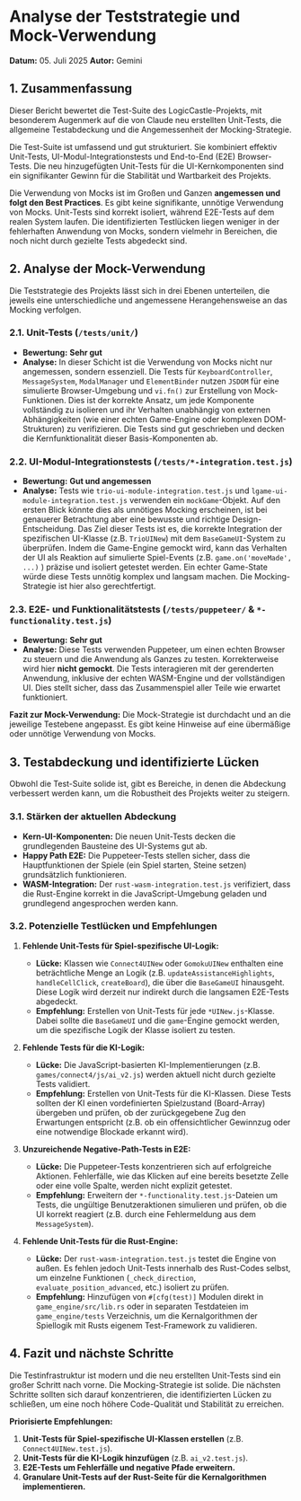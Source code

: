 # Analyse der Teststrategie und Mock-Verwendung

**Datum:** 05. Juli 2025
**Autor:** Gemini

## 1. Zusammenfassung

Dieser Bericht bewertet die Test-Suite des LogicCastle-Projekts, mit besonderem Augenmerk auf die von Claude neu erstellten Unit-Tests, die allgemeine Testabdeckung und die Angemessenheit der Mocking-Strategie. 

Die Test-Suite ist umfassend und gut strukturiert. Sie kombiniert effektiv Unit-Tests, UI-Modul-Integrationstests und End-to-End (E2E) Browser-Tests. Die neu hinzugefügten Unit-Tests für die UI-Kernkomponenten sind ein signifikanter Gewinn für die Stabilität und Wartbarkeit des Projekts.

Die Verwendung von Mocks ist im Großen und Ganzen **angemessen und folgt den Best Practices**. Es gibt keine signifikante, unnötige Verwendung von Mocks. Unit-Tests sind korrekt isoliert, während E2E-Tests auf dem realen System laufen. Die identifizierten Testlücken liegen weniger in der fehlerhaften Anwendung von Mocks, sondern vielmehr in Bereichen, die noch nicht durch gezielte Tests abgedeckt sind.

## 2. Analyse der Mock-Verwendung

Die Teststrategie des Projekts lässt sich in drei Ebenen unterteilen, die jeweils eine unterschiedliche und angemessene Herangehensweise an das Mocking verfolgen.

### 2.1. Unit-Tests (`/tests/unit/`)

- **Bewertung:** **Sehr gut**
- **Analyse:** In dieser Schicht ist die Verwendung von Mocks nicht nur angemessen, sondern essenziell. Die Tests für `KeyboardController`, `MessageSystem`, `ModalManager` und `ElementBinder` nutzen `JSDOM` für eine simulierte Browser-Umgebung und `vi.fn()` zur Erstellung von Mock-Funktionen. Dies ist der korrekte Ansatz, um jede Komponente vollständig zu isolieren und ihr Verhalten unabhängig von externen Abhängigkeiten (wie einer echten Game-Engine oder komplexen DOM-Strukturen) zu verifizieren. Die Tests sind gut geschrieben und decken die Kernfunktionalität dieser Basis-Komponenten ab.

### 2.2. UI-Modul-Integrationstests (`/tests/*-integration.test.js`)

- **Bewertung:** **Gut und angemessen**
- **Analyse:** Tests wie `trio-ui-module-integration.test.js` und `lgame-ui-module-integration.test.js` verwenden ein `mockGame`-Objekt. Auf den ersten Blick könnte dies als unnötiges Mocking erscheinen, ist bei genauerer Betrachtung aber eine bewusste und richtige Design-Entscheidung. Das Ziel dieser Tests ist es, die korrekte Integration der spezifischen UI-Klasse (z.B. `TrioUINew`) mit dem `BaseGameUI`-System zu überprüfen. Indem die Game-Engine gemockt wird, kann das Verhalten der UI als Reaktion auf simulierte Spiel-Events (z.B. `game.on('moveMade', ...)` ) präzise und isoliert getestet werden. Ein echter Game-State würde diese Tests unnötig komplex und langsam machen. Die Mocking-Strategie ist hier also gerechtfertigt.

### 2.3. E2E- und Funktionalitätstests (`/tests/puppeteer/` & `*-functionality.test.js`)

- **Bewertung:** **Sehr gut**
- **Analyse:** Diese Tests verwenden Puppeteer, um einen echten Browser zu steuern und die Anwendung als Ganzes zu testen. Korrekterweise wird hier **nicht gemockt**. Die Tests interagieren mit der gerenderten Anwendung, inklusive der echten WASM-Engine und der vollständigen UI. Dies stellt sicher, dass das Zusammenspiel aller Teile wie erwartet funktioniert.

**Fazit zur Mock-Verwendung:** Die Mock-Strategie ist durchdacht und an die jeweilige Testebene angepasst. Es gibt keine Hinweise auf eine übermäßige oder unnötige Verwendung von Mocks.

## 3. Testabdeckung und identifizierte Lücken

Obwohl die Test-Suite solide ist, gibt es Bereiche, in denen die Abdeckung verbessert werden kann, um die Robustheit des Projekts weiter zu steigern.

### 3.1. Stärken der aktuellen Abdeckung

- **Kern-UI-Komponenten:** Die neuen Unit-Tests decken die grundlegenden Bausteine des UI-Systems gut ab.
- **Happy Path E2E:** Die Puppeteer-Tests stellen sicher, dass die Hauptfunktionen der Spiele (ein Spiel starten, Steine setzen) grundsätzlich funktionieren.
- **WASM-Integration:** Der `rust-wasm-integration.test.js` verifiziert, dass die Rust-Engine korrekt in die JavaScript-Umgebung geladen und grundlegend angesprochen werden kann.

### 3.2. Potenzielle Testlücken und Empfehlungen

1.  **Fehlende Unit-Tests für Spiel-spezifische UI-Logik:**
    -   **Lücke:** Klassen wie `Connect4UINew` oder `GomokuUINew` enthalten eine beträchtliche Menge an Logik (z.B. `updateAssistanceHighlights`, `handleCellClick`, `createBoard`), die über die `BaseGameUI` hinausgeht. Diese Logik wird derzeit nur indirekt durch die langsamen E2E-Tests abgedeckt.
    -   **Empfehlung:** Erstellen von Unit-Tests für jede `*UINew.js`-Klasse. Dabei sollte die `BaseGameUI` und die `game`-Engine gemockt werden, um die spezifische Logik der Klasse isoliert zu testen.

2.  **Fehlende Tests für die KI-Logik:**
    -   **Lücke:** Die JavaScript-basierten KI-Implementierungen (z.B. `games/connect4/js/ai_v2.js`) werden aktuell nicht durch gezielte Tests validiert.
    -   **Empfehlung:** Erstellen von Unit-Tests für die KI-Klassen. Diese Tests sollten der KI einen vordefinierten Spielzustand (Board-Array) übergeben und prüfen, ob der zurückgegebene Zug den Erwartungen entspricht (z.B. ob ein offensichtlicher Gewinnzug oder eine notwendige Blockade erkannt wird).

3.  **Unzureichende Negative-Path-Tests in E2E:**
    -   **Lücke:** Die Puppeteer-Tests konzentrieren sich auf erfolgreiche Aktionen. Fehlerfälle, wie das Klicken auf eine bereits besetzte Zelle oder eine volle Spalte, werden nicht explizit getestet.
    -   **Empfehlung:** Erweitern der `*-functionality.test.js`-Dateien um Tests, die ungültige Benutzeraktionen simulieren und prüfen, ob die UI korrekt reagiert (z.B. durch eine Fehlermeldung aus dem `MessageSystem`).

4.  **Fehlende Unit-Tests für die Rust-Engine:**
    -   **Lücke:** Der `rust-wasm-integration.test.js` testet die Engine von außen. Es fehlen jedoch Unit-Tests innerhalb des Rust-Codes selbst, um einzelne Funktionen (`_check_direction`, `evaluate_position_advanced`, etc.) isoliert zu prüfen.
    -   **Empfehlung:** Hinzufügen von `#[cfg(test)]` Modulen direkt in `game_engine/src/lib.rs` oder in separaten Testdateien im `game_engine/tests` Verzeichnis, um die Kernalgorithmen der Spiellogik mit Rusts eigenem Test-Framework zu validieren.

## 4. Fazit und nächste Schritte

Die Testinfrastruktur ist modern und die neu erstellten Unit-Tests sind ein großer Schritt nach vorne. Die Mocking-Strategie ist solide. Die nächsten Schritte sollten sich darauf konzentrieren, die identifizierten Lücken zu schließen, um eine noch höhere Code-Qualität und Stabilität zu erreichen.

**Priorisierte Empfehlungen:**

1.  **Unit-Tests für Spiel-spezifische UI-Klassen erstellen** (z.B. `Connect4UINew.test.js`).
2.  **Unit-Tests für die KI-Logik hinzufügen** (z.B. `ai_v2.test.js`).
3.  **E2E-Tests um Fehlerfälle und negative Pfade erweitern.**
4.  **Granulare Unit-Tests auf der Rust-Seite für die Kernalgorithmen implementieren.**
